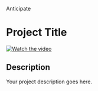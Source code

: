 Anticipate 
# Project Title

[![Watch the video](https://vm.tiktok.com/ZMjTsyLkb/)](video_file.mp4)

## Description

Your project description goes here.
